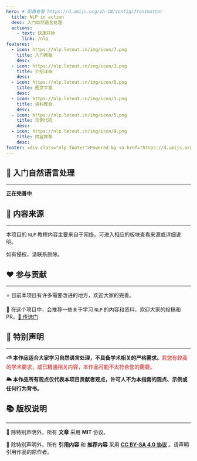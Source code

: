 ```yaml
---
hero: # 配置查看 https://d.umijs.org/zh-CN/config/frontmatter
  title: NLP in action
  desc: 入门自然语言处理
  actions:
    - text: 快速开始
      link: /nlp
features:
  - icon: https://nlp.letout.cn/img/icon/7.png
    title: 入门教程
    desc:
  - icon: https://nlp.letout.cn/img/icon/3.png
    title: 介绍详细
    desc:
  - icon: https://nlp.letout.cn/img/icon/8.png
    title: 图文丰富
    desc:
  - icon: https://nlp.letout.cn/img/icon/1.png
    title: 资料整合
    desc:
  - icon: https://nlp.letout.cn/img/icon/5.png
    title: 示例代码
    desc:
  - icon: https://nlp.letout.cn/img/icon/9.png
    title: 内容推荐
    desc:
footer: <div class="nlp-footer">Powered by <a href="https://d.umijs.org" target="_black"><img src="https://nlp.letout.cn/img/dumi.png"/> dumi </a>    <br/>     本网站由 <span class="youpai"><a href="https://www.upyun.com/?utm_source=lianmeng&utm_medium=referral" target="_black"><img src="https://nlp.letout.cn/img/youpai.svg"/> 又拍云 </a> 提供 CDN 加速</span>    <br/>    <span>Copyright © 2022</span> </div>
---
```


## 🚆 入门自然语言处理

---

**正在完善中**

## 📖 内容来源

---

<Alert type="info">

本项目的 `NLP` 教程内容主要来自于网络。可进入相应的板块查看来源或详细说明。

如有侵权，请联系删除。

</Alert>

## ❤️ 参与贡献

---

<Alert type="success">

⭐️ 目前本项目有许多需要改进的地方，欢迎大家的完善。

🌟 在这个项目中，会推荐一些关于学习 `NLP` 的内容和资料，欢迎大家的投稿和 PR。[🔗 传送门](/recommend)

</Alert>

## 🎈 特别声明

---

<Alert type="warning">

**⛅️ 本作品适合大家学习自然语言处理，不具备学术相关的严格需求。<span style="color: #d56161;">若您有较高的学术要求，或已精通相关内容，本作品可能不太符合您的需要。</span>**

**🌥 本作品所有观点仅代表本项目贡献者观点，许可人不为本指南的观点、示例或任何行为背书。**

</Alert>

## 📚 版权说明

---

<Alert type="error">

📘 除特别声明外，所有 **文章** 采用 **MIT** 协议。

📙 除特别声明外，所有 **引用内容** 和 **推荐内容** 采用 **[CC BY-SA 4.0 协议](https://creativecommons.org/licenses/by-sa/4.0/deed.zh)** 。请声明引用作品的原作者。

</Alert>
